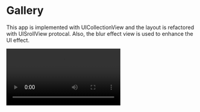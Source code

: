 # Gallery

This app is implemented with UICollectionView and the layout is refactored with UISrollView protocal. Also, the blur effect view is used to enhance the UI effect.

<video width="300" autoplay loop>
  <source src="https://user-images.githubusercontent.com/60697742/113969339-c9d67900-986f-11eb-85b4-d88d9533c05a.mov" type="video/mov">
</video)
